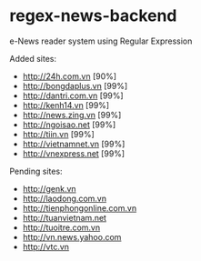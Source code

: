 regex-news-backend
==================

e-News reader system using Regular Expression

Added sites:

- http://24h.com.vn       [90%]
- http://bongdaplus.vn    [99%]
- http://dantri.com.vn    [99%]
- http://kenh14.vn        [99%]
- http://news.zing.vn     [99%]
- http://ngoisao.net      [99%]
- http://tiin.vn          [99%]
- http://vietnamnet.vn    [99%]
- http://vnexpress.net    [99%]

Pending sites:

- http://genk.vn
- http://laodong.com.vn
- http://tienphongonline.com.vn
- http://tuanvietnam.net
- http://tuoitre.com.vn
- http://vn.news.yahoo.com
- http://vtc.vn